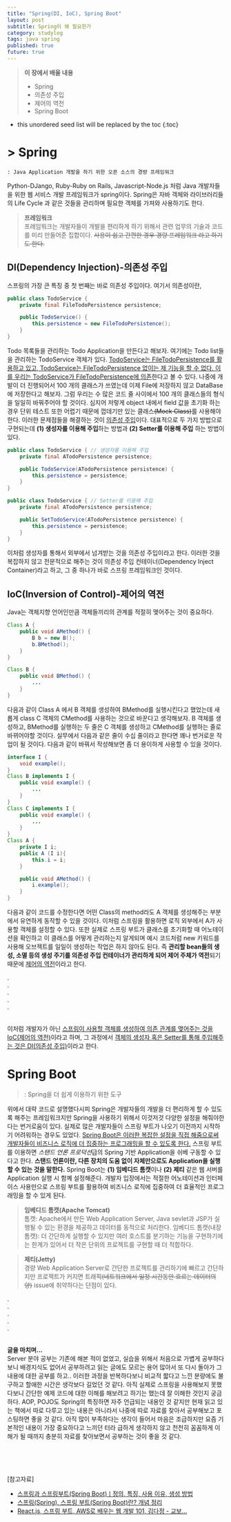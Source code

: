 ```yaml
---
title: "Spring(DI, IoC), Spring Boot"
layout: post
subtitle: Spring이 왜 필요한가
category: studylog
tags: java spring
published: true
future: true
---
```


> **이 장에서 배울 내용**
>
> * Spring
> * 의존성 주입
> * 제어의 역전
> * Spring Boot

<!--more-->

* this unordered seed list will be replaced by the toc
{:toc}

# > Spring
    : Java Application 개발을 하기 위한 오픈 소스의 경량 프레임워크

Python-DJango, Ruby-Ruby on Rails, Javascript-Node.js 처럼 Java 개발자들을 위한 웹 서비스 개발 프레임워크가 spring이다. Spring은 자바 객체와 라이브러리들의 Life Cycle 과 같은 것들을 관리하며 필요한 객체를 가져와 사용하기도 한다.

> **프레임워크**<br/>
프레임워크는 개발자들이 개발을 편리하게 하기 위해서 관련 업무의 기술과 코드를 미리 만들어준 집합이다. ~~사용이 쉽고 간편한 경우 경량 프레임워크 라고 하기도 한다.~~

## DI(Dependency Injection)-의존성 주입
스프링의 가장 큰 특징 중 첫 번째는 바로 의존성 주입이다. 여기서 의존성이란, 
```java
public class TodoService {
    private final FileTodoPersistence persistence;

    public TodoService() {
        this.persistence = new FileTodoPersistence();
    }
}
```
Todo 목록들을 관리하는 Todo Application을 만든다고 해보자. 여기에는 Todo list들을 관리하는 TodoService 객체가 있다. <u>TodoService는 FileTodoPersistence를 활용하고 있고, TodoService는 FileTodoPersistence 없이는 제 기능을 할 수 없다. 이를 우리는 TodoService가 FileTodoPersistence에 의존</u>한다고 볼 수 있다.
나중에 개발이 더 진행되어서 100 개의 클래스가 쓰였는데 이제 File에 저장하지 않고 DataBase에 저장한다고 해보자. 그럼 우리는 수 많은 코드 줄 사이에서 100 개의 클래스들의 형식을 일일히 바꿔주어야 할 것이다. 심지어 저렇게 object 내에서 field 값을 초기화 하는 경우 단위 테스트 또한 어렵기 때문에 껍데기만 있는 클래스~~(Mock Class)~~를 사용해야한다. 이러한 문제점들을 해결하는 것이 <u>의존성 주입</u>이다. 대표적으로 두 가지 방법으로 구현되는데 **(1) 생성자를 이용해 주입**하는 방법과 **(2) Setter를 이용해 주입** 하는 방법이 있다.
```java
public class TodoService { // 생성자를 이용해 주입
    private final ATodoPersistence persistence;

    public TodoService(ATodoPersistence persistence) {
        this.persistence = persistence;
    }
}
```
```java
public class TodoService { // Setter를 이용해 주입
    private final ATodoPersistence persistence;

    public SetTodoService(ATodoPersistence persistence) {
        this.persistence = persistence;
    }
}
```
이처럼 생성자를 통해서 외부에서 넘겨받는 것을 의존성 주입이라고 한다. 이러한 것을 복잡하지 않고 전문적으로 해주는 것이 의존성 주입 컨테이너(Dependency Inject Container)라고 하고, 그 중 하나가 바로 스프링 프레임워크인 것이다.

## IoC(Inversion of Control)-제어의 역전
Java는 객체지향 언어인만큼 객체들끼리의 관계를 적절히 맺어주는 것이 중요하다.
```java
Class A {
    public void AMethod() {
        B b = new B();
        b.BMethod();
    }
}

Class B {
    public void BMethod() {
        ...
    }
}
```
다음과 같이 Class A 에서 B 객체를 생성하여 BMethod를 실행시킨다고 했었는데 새롭게 class C 객체의 CMethod를 사용하는 것으로 바꾼다고 생각해보자. B 객체를 생성하고, BMethod를 실행하는 두 줄은 C 객체를 생성하고 CMethod를 실행하는 줄로 바뀌어야할 것이다. 실무에서 다음과 같은 줄이 수십 줄이라고 한다면 꽤나 번거로운 작업이 될 것이다. 다음과 같이 바꿔서 작성해보면 좀 더 용이하게 사용할 수 있을 것이다.
```java
interface I {
    void example();
}
Class B implements I {
    public void example() {
        ...
    }
}
Class C implements I {
    public void example() {
        ...
    }
}
Class A {
    private I i;
    public A (I i){
        this.i = i;
    }

    public void AMethod() {
        i.example();
    }
}
```
다음과 같이 코드를 수정한다면 어떤 Class의 method라도 A 객체를 생성해주는 부분에서 유연하게 동작할 수 있을 것이다. 이처럼 스프링을 활용하면 로직 외부에서 A가 사용할 객체를 설정할 수 있다.
또한 실제로 스프링 부트가 클래스를 초기화할 때 어노테이션을 확인하고 이 클래스를 어떻게 관리하는지 알게되며 예시 코드처럼 new 키워드를 사용해 오브젝트를 일일이 생성하는 작업은 하지 않아도 된다. 즉 **관리할 bean들의 생성, 소멸 등의 생성 주기를 의존성 주입 컨테이너가 관리하게 되어 제어 주체가 역전**되기 때문에 <u>제어의 역전</u>이라고 한다.

.<br/>
.<br/>
.<br/>
.<br/>
.<br/><br/>

이처럼 개발자가 아닌 <u>스프링이 사용할 객체를 생성하여 의존 관계를 맺어주는 것을 IoC(제어의 역전)</u>이라고 하며, 그 과정에서 <u>객체의 생성자 혹은 Setter를 통해 주입해주는 것은 DI(의존성 주입)</u>이라고 한다.


# Spring Boot
> : Spring을 더 쉽게 이용하기 위한 도구
    
위에서 대략 코드로 설명했다시피 Spring은 개발자들의 개발을 더 편리하게 할 수 있도록 해주는 프레임워크지만 Spring을 사용하기 위해서 이것저것 다양한 설정을 해줘야한다는 번거로움이 있다. 실제로 많은 개발자들이 스프링 부트가 나오기 이전까지 시작하기 어려워하는 경우도 있었다. <u>Spring Boot은 이러한 복잡한 설정을 직접 해줌으로써 개발자들이 비즈니스 로직에 더 집중하는 프로그래밍을 할 수 있도록 한다.</u>
스프링 부트를 이용하면 *스탠드 언론 프로덕션*급의 Spring 기반 Application을 쉬베 구동할 수 있다고 한다. **스탠드 언론이란, 다른 장치의 도움 없이 자체만으로도 Application을 실행할 수 있는 것을 말한다.** Spring Boot는 **(1) 임베디드 톰캣**이나 **(2) 제티** 같은 웹 서버를 Application 실행 시 함꼐 설정해준다. 개발자 입장에서는 적절한 어노테이션과 인터페이스 사용만으로 스프링 부트를 활용하여 비즈니스 로직에 집중하여 더 효율적인 프로그래밍을 할 수 있게 된다.

> **임베디드 톰캣(Apache Tomcat)**<br/>
톰캣: Apache에서 만든 Web Application Server, Java sevlet과 JSP가 실행될 수 있는 환경을 제공하고 데이터를 동적으로 처리한다.
임베디드 톰캣(내장 톰캣): 더 간단하게 실행할 수 있지만 여러 호스트를 분기하는 기능을 구현하기에는 한계가 있어서 더 작은 단위의 프로젝트를 구현할 때 더 적합하다.

> **제티(Jetty)**<br/>
경량 Web Application Server로 간단한 프로젝트를 관리하기에 빠르고 간단하지만 프로젝트가 커지면 트래픽~~(네트워크에서 일정 시간동안 흐르는 데이터의 양)~~ issue에 취약하다는 단점이 있다.

.<br/>
.<br/>
.<br/>
.<br/>
.<br/><br/>


**글을 마치며...**<br/>
Server 분야 공부는 기존에 해본 적이 없었고, 실습을 위해서 처음으로 가볍게 공부하다보니 배경지식도 없어서 공부하려고 읽는 글에도 모르는 용어 많아서 또 다시 돌아가 그 내용에 대한 공부를 하고.. 이러한 과정을 반복하다보니 비교적 짧다고 느낀 분량에도 불구하고 할애한 시간은 생각보다 길었던 것 같다.
아직 실제로 스프링을 사용해보지 못했다보니 간단한 예제 코드에 대한 이해를 해보려고 하기는 했는데 잘 이해한 것인지 궁금하다.
AOP, POJO도 Spring의 특징하면 자주 언급되는 내용인 것 같지만 현재 읽고 있는 책에서 따로 다루고 있는 내용은 아니라서 나중에 따로 자료를 찾아서 공부해보고 포스팅하면 좋을 것 같다.
아직 많이 부족하다는 생각이 들어서 마음은 조급하지만 요즘 기본적인 내용이 가장 중요하다고 느끼던 터라 급하게 생각하지 않고 천천히 꼼꼼하게 이해가 될 때까지 충분히 자료를 찾아보면서 공부하는 것이 좋을 것 같다.<br/>

<br/>
<br/>
<br/>

[참고자료]<br/>
* [스프링과 스프링부트(Spring Boot)ㅣ정의, 특징, 사용 이유, 생성 방법](https://www.codestates.com/blog/content/%EC%8A%A4%ED%94%84%EB%A7%81-%EC%8A%A4%ED%94%84%EB%A7%81%EB%B6%80%ED%8A%B8)  
* [스프링(Spring), 스프링 부트(Spring Boot)란? 개념 정리](https://melonicedlatte.com/2021/07/11/174700.html)  
* [React.js, 스프링 부트, AWS로 배우는 웹 개발 101, 김다정 - 교보...](https://product.kyobobook.co.kr/detail/S000001805062)